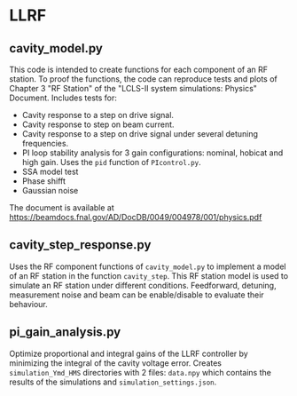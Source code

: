 # LLRF
## cavity_model.py
  This code is intended to create functions for each component of an RF station. To proof the functions, the code can reproduce tests and plots of Chapter 3 "RF Station" of the "LCLS-II system simulations: Physics" Document. Includes tests for:
  - Cavity response to a step on drive signal.
  - Cavity response to step on beam current.
  - Cavity response to a step on drive signal under several detuning frequencies.
  - PI loop stability analysis for 3 gain configurations: nominal, hobicat and high gain. Uses the `pid` function of `PIcontrol.py`.
  - SSA model test
  - Phase shifft
  - Gaussian noise

  The document is available at https://beamdocs.fnal.gov/AD/DocDB/0049/004978/001/physics.pdf

## cavity_step_response.py
  Uses the RF component functions of `cavity_model.py` to implement a model of an RF station in the function `cavity_step`. This RF station model is used to simulate an RF station under different conditions. Feedforward, detuning, measurement noise and beam can be enable/disable to evaluate their behaviour. 

## pi_gain_analysis.py
  Optimize proportional and integral gains of the LLRF controller by minimizing the integral of the cavity voltage error. Creates `simulation_Ymd_HMS` directories with 2 files: `data.npy` which contains the results of the simulations and `simulation_settings.json`. 